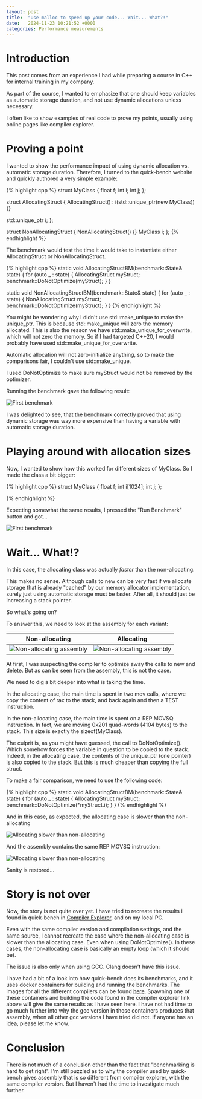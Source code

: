 ```yaml
---
layout: post
title:  "Use malloc to speed up your code... Wait... What?!"
date:   2024-11-23 10:21:52 +0000
categories: Performance measurements
---
```


# Introduction

This post comes from an experience I had while preparing a course in C++ for
internal training in my company.

As part of the course, I wanted to emphasize that one should keep variables as
automatic storage duration, and not use dynamic allocations unless necessary.

I often like to show examples of real code to prove my points, usually using
online pages like compiler explorer.

# Proving a point

I wanted to show the performance impact of using dynamic allocation vs.
automatic storage duration. Therefore, I turned to the quick-bench website
and quickly authored a very simple example:

{% highlight cpp %}
struct MyClass
{
  float f;
  int i;
  int j;
};

struct AllocatingStruct
{
  AllocatingStruct() : i(std::unique_ptr<MyClass>(new MyClass)) {}

  std::unique_ptr<MyClass> i;
};

struct NonAllocatingStruct
{
  NonAllocatingStruct() {}
  MyClass i;
};
{% endhighlight %}

The benchmark would test the time it would take to instantiate either
AllocatingStruct or NonAllocatingStruct.

{% highlight cpp %}
static void AllocatingStructBM(benchmark::State& state) {
  for (auto _ : state) {
    AllocatingStruct myStruct;
    benchmark::DoNotOptimize(myStruct);
  }
}

static void NonAllocatingStructBM(benchmark::State& state) {
  for (auto _ : state) {
    NonAllocatingStruct myStruct;
    benchmark::DoNotOptimize(myStruct);
  }
}
{% endhighlight %}

You might be wondering why I didn't use std::make_unique to make the
unique_ptr. This is because std::make_unique will zero the memory
allocated. This is also the reason we have
std::make_unique_for_overwrite, which will not zero the memory. So
if I had targeted C++20, I would probably have used
std::make_unique_for_overwrite.

Automatic allocation will not zero-initialize anything, so to make
the comparisons fair, I couldn't use std::make_unique.

I used DoNotOptimize to make sure myStruct would not be removed
by the optimizer.

Running the benchmark gave the following result:

![First benchmark](/assets/2024-11-23-use-malloc-to-speed-up-your-code-wait-what/benchmark1.png)

I was delighted to see, that the benchmark correctly proved that using dynamic
storage was way more expensive than having a variable with automatic storage
duration.

# Playing around with allocation sizes

Now, I wanted to show how this worked for different sizes of MyClass. So I
made the class a bit bigger:

{% highlight cpp %}
struct MyClass
{
  float f;
  int i[1024];
  int j;
};

{% endhighlight %}

Expecting somewhat the same results, I pressed the "Run Benchmark" button
and got...

![First benchmark](/assets/2024-11-23-use-malloc-to-speed-up-your-code-wait-what/benchmark2.png)

# Wait... What!?

In this case, the allocating class was actually _faster_ than the non-allocating.

This makes no sense. Although calls to new can be very fast if we allocate
storage that is already "cached" by our memory allocator implementation,
surely just using automatic storage must be faster. After all, it should
just be increasing a stack pointer.

So what's going on?

To answer this, we need to look at the assembly for each variant:

Non-allocating             |  Allocating
:-------------------------:|:-------------------------:
![Non-allocating assembly](/assets/2024-11-23-use-malloc-to-speed-up-your-code-wait-what/NonAllocatingStructBM.png) | ![Non-allocating assembly](/assets/2024-11-23-use-malloc-to-speed-up-your-code-wait-what/AllocatingStructBM.png)

At first, I was suspecting the compiler to optimize away the calls to new and
delete. But as can be seen from the assembly, this is not the case.

We need to dig a bit deeper into what is taking the time.

In the allocating case, the main time is spent in two mov calls, where we copy
the content of rax to the stack, and back again and then a TEST instruction.

In the non-allocating case, the main time is spent on a REP MOVSQ instruction.
In fact, we are moving 0x201 quad-words (4104 bytes) to the stack. This size
is exactly the sizeof(MyClass).

The culprit is, as you might have guessed, the call to DoNotOptimize(). Which
somehow forces the variable in question to be copied to the stack. Indeed, in
the allocating case, the contents of the unique_ptr (one pointer) is also
copied to the stack. But this is much cheaper than copying the full struct.

To make a fair comparison, we need to use the following code:

{% highlight cpp %}
static void AllocatingStructBM(benchmark::State& state) {
  for (auto _ : state) {
    AllocatingStruct myStruct;
    benchmark::DoNotOptimize(*myStruct.i);
  }
}
{% endhighlight %}

And in this case, as expected, the allocating case is slower than the
non-allocating

![Allocating slower than non-allocating](/assets/2024-11-23-use-malloc-to-speed-up-your-code-wait-what/saneresults.png)

And the assembly contains the same REP MOVSQ instruction:

![Allocating slower than non-allocating](/assets/2024-11-23-use-malloc-to-speed-up-your-code-wait-what/FixedAllocatingStructBM.png)

Sanity is restored...

# Story is not over

Now, the story is not quite over yet. I have tried to recreate the results i
found in quick-bench in [Compiler Explorer](https://godbolt.org/z/sG9fYenYd),
and on my local PC.

Even with the same compiler version and compilation settings, and the same
source, I cannot recreate the case where the non-allocating case is slower
than the allocating case. Even when using DoNotOptimize(). In these cases,
the non-allocating case is basically an empty loop (which it should be).

The issue is also only when using GCC. Clang doesn't have this issue.

I have had a bit of a look into how quick-bench does its benchmarks, and it
uses docker containers for building and running the benchmarks. The images
for all the different compilers can be found
[here](https://hub.docker.com/r/fredtingaud/quick-bench/tags). Spawning one
of these containers and building the code found in the compiler explorer
link above will give the same results as I have seen here. I have not had
time to go much further into why the gcc version in those containers produces
that assembly, when all other gcc versions I have tried did not. If anyone
has an idea, please let me know.

# Conclusion

There is not much of a conclusion other than the fact that "benchmarking is hard
to get right". I'm still puzzled as to why the compiler used by quick-bench
gives assembly that is so different from compiler explorer, with the same
compiler version. But I haven't had the time to investigate much further.